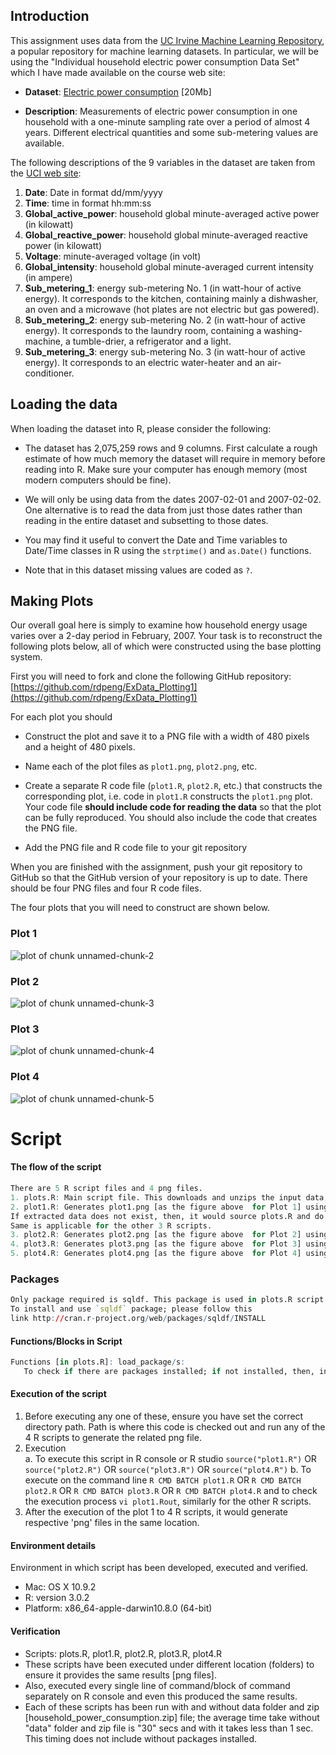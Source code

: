## Introduction

This assignment uses data from
the <a href="http://archive.ics.uci.edu/ml/">UC Irvine Machine
Learning Repository</a>, a popular repository for machine learning
datasets. In particular, we will be using the "Individual household
electric power consumption Data Set" which I have made available on
the course web site:


* <b>Dataset</b>: <a href="https://d396qusza40orc.cloudfront.net/exdata%2Fdata%2Fhousehold_power_consumption.zip">Electric power consumption</a> [20Mb]

* <b>Description</b>: Measurements of electric power consumption in
one household with a one-minute sampling rate over a period of almost
4 years. Different electrical quantities and some sub-metering values
are available.


The following descriptions of the 9 variables in the dataset are taken
from
the <a href="https://archive.ics.uci.edu/ml/datasets/Individual+household+electric+power+consumption">UCI
web site</a>:

<ol>
<li><b>Date</b>: Date in format dd/mm/yyyy </li>
<li><b>Time</b>: time in format hh:mm:ss </li>
<li><b>Global_active_power</b>: household global minute-averaged active power (in kilowatt) </li>
<li><b>Global_reactive_power</b>: household global minute-averaged reactive power (in kilowatt) </li>
<li><b>Voltage</b>: minute-averaged voltage (in volt) </li>
<li><b>Global_intensity</b>: household global minute-averaged current intensity (in ampere) </li>
<li><b>Sub_metering_1</b>: energy sub-metering No. 1 (in watt-hour of active energy). It corresponds to the kitchen, containing mainly a dishwasher, an oven and a microwave (hot plates are not electric but gas powered). </li>
<li><b>Sub_metering_2</b>: energy sub-metering No. 2 (in watt-hour of active energy). It corresponds to the laundry room, containing a washing-machine, a tumble-drier, a refrigerator and a light. </li>
<li><b>Sub_metering_3</b>: energy sub-metering No. 3 (in watt-hour of active energy). It corresponds to an electric water-heater and an air-conditioner.</li>
</ol>

## Loading the data





When loading the dataset into R, please consider the following:

* The dataset has 2,075,259 rows and 9 columns. First
calculate a rough estimate of how much memory the dataset will require
in memory before reading into R. Make sure your computer has enough
memory (most modern computers should be fine).

* We will only be using data from the dates 2007-02-01 and
2007-02-02. One alternative is to read the data from just those dates
rather than reading in the entire dataset and subsetting to those
dates.

* You may find it useful to convert the Date and Time variables to
Date/Time classes in R using the `strptime()` and `as.Date()`
functions.

* Note that in this dataset missing values are coded as `?`.


## Making Plots

Our overall goal here is simply to examine how household energy usage
varies over a 2-day period in February, 2007. Your task is to
reconstruct the following plots below, all of which were constructed
using the base plotting system.

First you will need to fork and clone the following GitHub repository:
[https://github.com/rdpeng/ExData_Plotting1](https://github.com/rdpeng/ExData_Plotting1)


For each plot you should

* Construct the plot and save it to a PNG file with a width of 480
pixels and a height of 480 pixels.

* Name each of the plot files as `plot1.png`, `plot2.png`, etc.

* Create a separate R code file (`plot1.R`, `plot2.R`, etc.) that
constructs the corresponding plot, i.e. code in `plot1.R` constructs
the `plot1.png` plot. Your code file **should include code for reading
the data** so that the plot can be fully reproduced. You should also
include the code that creates the PNG file.

* Add the PNG file and R code file to your git repository

When you are finished with the assignment, push your git repository to
GitHub so that the GitHub version of your repository is up to
date. There should be four PNG files and four R code files.


The four plots that you will need to construct are shown below. 


### Plot 1


![plot of chunk unnamed-chunk-2](figure/unnamed-chunk-2.png) 


### Plot 2

![plot of chunk unnamed-chunk-3](figure/unnamed-chunk-3.png) 


### Plot 3

![plot of chunk unnamed-chunk-4](figure/unnamed-chunk-4.png) 


### Plot 4

![plot of chunk unnamed-chunk-5](figure/unnamed-chunk-5.png) 

Script
=========== 

#### The flow of the script
```R
There are 5 R script files and 4 png files.  
1. plots.R: Main script file. This downloads and unzips the input data, then, extracts the data.  
2. plot1.R: Generates plot1.png [as the figure above  for Plot 1] using the extracted data.  
If extracted data does not exist, then, it would source plots.R and do the needful.  
Same is applicable for the other 3 R scripts.  
3. plot2.R: Generates plot2.png [as the figure above  for Plot 2] using the extracted data.  
4. plot3.R: Generates plot3.png [as the figure above  for Plot 3] using the extracted data.  
5. plot4.R: Generates plot4.png [as the figure above  for Plot 4] using the extracted data.  
```
  
### Packages
```R
Only package required is sqldf. This package is used in plots.R script.  
To install and use `sqldf` package; please follow this 
link http://cran.r-project.org/web/packages/sqldf/INSTALL  
```
  
#### Functions/Blocks in Script  
```R
Functions [in plots.R]: load_package/s: 
   To check if there are packages installed; if not installed, then, install it and load it.  
```

#### Execution of the script  
1. Before executing any one of these, ensure you have set the correct directory path. Path is where this code is checked out and run any of the 4 R scripts to generate the related png file.   
2. Execution  
   a. To execute this script in R console or R studio `source("plot1.R")`  OR `source("plot2.R")` OR `source("plot3.R")` OR `source("plot4.R")`
   b. To execute on the command line `R CMD BATCH plot1.R` OR `R CMD BATCH plot2.R`  OR `R CMD BATCH plot3.R`  OR `R CMD BATCH plot4.R` and to check the execution process `vi plot1.Rout`, similarly for the other R scripts.  
3. After the execution of the plot 1 to 4 R scripts, it would generate respective 'png' files in the same location.  
  
#### Environment details
Environment in which script has been developed, executed and verified.

* Mac: OS X 10.9.2
* R: version 3.0.2
* Platform: x86_64-apple-darwin10.8.0 (64-bit)

#### Verification
* Scripts: plots.R, plot1.R, plot2.R, plot3.R, plot4.R
* These scripts have been executed under different location (folders) to ensure it provides the same results [png files].
* Also, executed every single line of command/block of command separately on R console and even this produced the same results. 
* Each of these scripts has been run with and without data folder and zip [household_power_consumption.zip] file; the average time take without "data" folder and zip file is "30" secs and with it takes less than 1 sec. This timing does not include without packages installed.  

